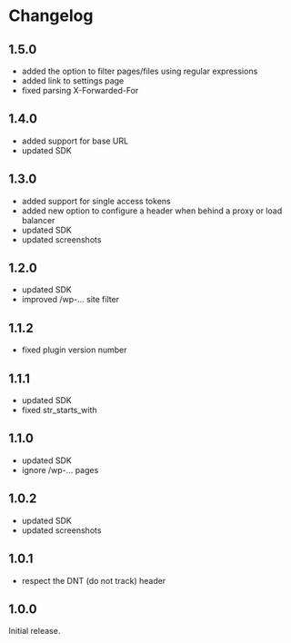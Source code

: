 # Changelog

## 1.5.0

* added the option to filter pages/files using regular expressions
* added link to settings page
* fixed parsing X-Forwarded-For

## 1.4.0

* added support for base URL
* updated SDK

## 1.3.0

* added support for single access tokens
* added new option to configure a header when behind a proxy or load balancer
* updated SDK
* updated screenshots

## 1.2.0

* updated SDK
* improved /wp-... site filter

## 1.1.2

* fixed plugin version number

## 1.1.1

* updated SDK
* fixed str_starts_with

## 1.1.0

* updated SDK
* ignore /wp-... pages

## 1.0.2

* updated SDK
* updated screenshots

## 1.0.1

* respect the DNT (do not track) header

## 1.0.0

Initial release.
